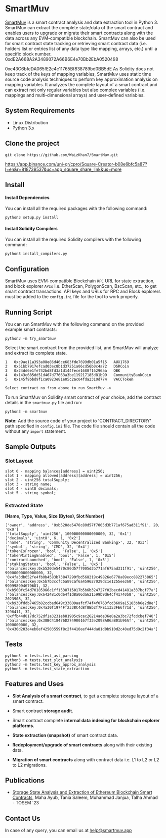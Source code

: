 # SmartMuv
[SmartMuv](https://www.smartmuv.app) is a smart contract analysis and data extraction tool in Python 3. SmartMuv can extract the complete state/data of the smart contract and enables users to upgrade or migrate their smart contracts along with the data across any EVM-compatible blockchain. SmartMuv can also be used for smart contract state tracking or retrieving smart contract data (i.e. holders list or entries list of any data type like mapping, arrays, etc.) until a specific block number.
0xdE2A668A2A3489072A66B6E4e70Bb2EbA0520498

0xc43C6bfeDA065fE2c4c11765Bf838789bd0BB5dE
As Solidity does not keep track of the keys of mapping variables, SmartMuv uses static time source code analysis techniques to perform key approximation analysis on mapping variables. It analyzes the complete layout of a smart contract and can extract not only regular variables but also complex variables (i.e. mappings and multi-dimensional arrays) and user-defined variables.

## System Requirements

- Linux Distribution
- Python 3.x

## Clone the project

```
git clone https://github.com/WaizKhan7/SmartMuv.git
```
https://app.binance.com/uni-qr/cpro/Square-Creator-b08e6bfc5a87?l=en&r=818739537&uc=app_square_share_link&us=more
## Install

#### Install Dependencies

You can install all the required packages with the following command:

```
python3 setup.py install
```

#### Install Solidity Compilers

You can install all the required Solidity compilers with the following command:

```
python3 install_compilers.py
```

## Configuration

SmartMuv uses EVM-compatible Blockchain `RPC` URL for state extraction, and block explorer `APIs` i.e. EtherScan, PolygonScan, BscScan, etc., to get smart contract transactions. API keys and URLs for RPC and Block explorers must be added to the `config.ini` file for the tool to work properly.

## Running Script

You can run SmartMuv with the following command on the provided example smart contracts:

```
python3 -m try_smartmuv
```

Select the smart contract from the provided list, and SmartMuv will analyze and extract its complete state. 

```
1   0xc9ae11a393a08e86d46ce683fde7699db01a5f15   AUX1769
2   0x51bb7917efcad03ec8b1d37251a06cd56b0c4a72   DSRCoin
3   0x24dd6e1fe742bd8fd3a1d144fece1680f16296aa   OBK
4   0x143e685dd51d467d77663a3be119217185d81b99   CommunityBankCoin
5   0x145f9bbd9f1ca0923e81e05c2ac04fda2310d774   VACCToken

Select contract no from above to run SmartMuv -> 
```

To run SmartMuv on Solidity smart contract of your choice, add the contract details in the `smartmuv.py` file and run:

```
python3 -m smartmuv
```
**Note:** Add the source code of your project to 'CONTRACT_DIRECTORY' path specified in `config.ini` file. The code file should contain all the code without any `import` statement.
## Sample Outputs

### Slot Layout

```
slot 0 - mapping balances[address] = uint256;
slot 1 - mapping allowed[address][address] = uint256;
slot 2 - uint256 totalSupply;
slot 3 - string name;
slot 4 - uint8 decimals;
slot 5 - string symbol;
```

### Extracted State

**[Name, Type, Value, Size (Bytes), Slot Number]**

```
['owner', 'address', '0xb520de5470c80d57f7005d3b771af675ad311f91', 20, '0x0']
['totalSupply', 'uint256', 100000000000000000, 32, '0x1']
['decimals', 'uint8', 6, 1, '0x2']
['name', 'string', 'Community Decentralized Banking>', 32, '0x3']
['symbol', 'string', 'CMD', 32, '0x4']
['tokenIsFrozen', 'bool', 'False', 1, '0x5']
['tokenMintingEnabled', 'bool', 'False', 1, '0x5']
['contractLaunched', 'bool', 'False', 1, '0x5']
['stakingStatus', 'bool', 'False', 1, '0x5']
['balances:key:0xb520de5470c80d57f7005d3b771af675ad311f91', 'uint256', 99000000000000000, 32, '0x4fa3db652fe4fb0b4583b73847299fbd568219c49826e6778a89ecc882273865']
['balances:key:0x5b7b3ccfc5a89caf6a459627029dc1e1255ee360', 'uint256', 999998994679681, 32, '0xb500fc54d70185966c1ff1538715017b5b6b324727f02becd41481a337bcf77a']
['balances:key:0x642481c0d64f1d8a06da621599b9d64cf41740b8', 'uint256', 2023908, 32, '0xb930fddb7465b82ccbad649c33609aafcf74f4f0763fcd3609a15183bb6e2d8e']
['balances:key:0x4a30f1974Ff2338C4d8f8Eb2f7FE11353FE6f71d', 'uint256', 3296411, 32, '0xffb44d017dc752df1a3231eb81905c9cac26214ade36e0a2a3bc72fcdcbef740']
['balances:key:0x38BC418476D274900167f33e2098A86aB01b96Af', 'uint256', 1000000000, 32, '0x430d203e4eb0ef42503559f8c2f4410eef444da81d0b910d2c40ed75d9c2f34a']
```

## Tests

```
python3 -m tests.test_ast_parsing
python3 -m tests.test_slot_analysis
python3 -m tests.test_key_approx_analysis
python3 -m tests.test_state_extraction
```

## Features and Uses

- **Slot Analysis of a smart contract**, to get a complete storage layout of a smart contract.
- Smart contract **storage audit**.
- Smart contract complete **internal data indexing for blockchain explorer platforms**.
- **State extraction (snapshot)** of smart contract data.
- **Redeployment/upgrade of smart contracts** along with their existing data.

- **Migration of smart contracts** along with contract data i.e. L1 to L2 or L2 to L2 migrations.
  

## Publications

- [Storage State Analysis and Extraction of Ethereum Blockchain Smart Contracts](https://dl.acm.org/doi/10.1145/3548683), Maha Ayub, Tania Saleem, Muhammad Janjua, Talha Ahmad - TOSEM '23

## Contact Us

In case of any query, you can email us at help@smartmuv.app
